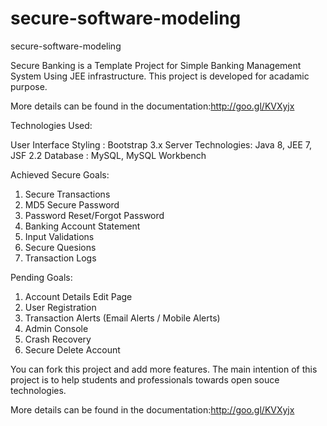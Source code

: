 # secure-software-modeling
secure-software-modeling

Secure Banking is a Template Project for Simple Banking Management System Using JEE infrastructure. 
This project is developed for acadamic purpose. 

More details can be found in the documentation:http://goo.gl/KVXyjx

Technologies Used:

User Interface Styling : Bootstrap 3.x
Server Technologies: Java 8, JEE 7, JSF 2.2
Database : MySQL, MySQL Workbench

Achieved Secure Goals:

1. Secure Transactions
2. MD5 Secure Password
3. Password Reset/Forgot Password
4. Banking Account Statement
5. Input Validations
6. Secure Quesions
7. Transaction Logs

Pending Goals:

1. Account Details Edit Page
2. User Registration
3. Transaction Alerts (Email Alerts / Mobile Alerts)
4. Admin Console
5. Crash Recovery
6. Secure Delete Account

You can fork this project and add more features. 
The main intention of this project is to help students and professionals towards open souce technologies.

More details can be found in the documentation:http://goo.gl/KVXyjx



